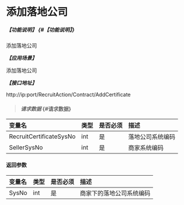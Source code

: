 # 添加落地公司
##### _【功能说明】_ {#【功能说明】}

添加落地公司


_**【应用场景】**_

添加落地公司


_**【接口地址】**_

http://ip:port/RecruitAction/Contract/AddCertificate

> #### _请求数据_ {#请求数据}

| 变量名 | 类型 | 是否必须 | 描述 |
| :--- | :--- | :--- | :--- |
| RecruitCertificateSysNo| int | 是 | 落地公司系统编码 |
| SellerSysNo| int | 是 |商家系统编码 |




#### 返回参数

| 变量名 | 类型 | 是否必须 | 描述 |
| :--- | :--- | :--- | :--- |
| SysNo| int | 是 | 商家下的落地公司系统编码 |
